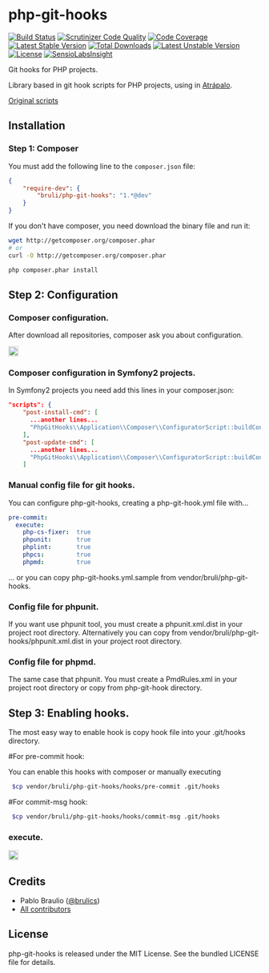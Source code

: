 php-git-hooks
=============
[![Build Status](https://travis-ci.org/bruli/php-git-hooks.svg?branch=master)](https://travis-ci.org/bruli/php-git-hooks)
[![Scrutinizer Code Quality](https://scrutinizer-ci.com/g/bruli/php-git-hooks/badges/quality-score.png?b=master)](https://scrutinizer-ci.com/g/bruli/php-git-hooks/?branch=master)
[![Code Coverage](https://scrutinizer-ci.com/g/bruli/php-git-hooks/badges/coverage.png?b=master)](https://scrutinizer-ci.com/g/bruli/php-git-hooks/?branch=master)
[![Latest Stable Version](https://poser.pugx.org/bruli/php-git-hooks/v/stable.svg)](https://packagist.org/packages/bruli/php-git-hooks) [![Total Downloads](https://poser.pugx.org/bruli/php-git-hooks/downloads.svg)](https://packagist.org/packages/bruli/php-git-hooks) [![Latest Unstable Version](https://poser.pugx.org/bruli/php-git-hooks/v/unstable.svg)](https://packagist.org/packages/bruli/php-git-hooks) [![License](https://poser.pugx.org/bruli/php-git-hooks/license.svg)](https://packagist.org/packages/bruli/php-git-hooks)
[![SensioLabsInsight](https://insight.sensiolabs.com/projects/584eb4ce-7de2-4bb0-9728-5e8be8e4ca3f/mini.png)](https://insight.sensiolabs.com/projects/584eb4ce-7de2-4bb0-9728-5e8be8e4ca3f)

Git hooks for PHP projects.

Library based in git hook scripts for PHP projects, using in [Atrápalo](http://atrapalo.com).

[Original scripts](http://carlosbuenosvinos.com/write-your-git-hooks-in-php-and-keep-them-under-git-control/)

## Installation

### Step 1: Composer

You must add the following line to the `composer.json` file:

``` json
{
    "require-dev": {
        "bruli/php-git-hooks": "1.*@dev"
    }
}
```

If you don't have composer, you need download the  binary file and run it:

``` bash
wget http://getcomposer.org/composer.phar
# or
curl -O http://getcomposer.org/composer.phar

php composer.phar install
```

## Step 2: Configuration
### Composer configuration.
After download all repositories, composer ask you about configuration.

<img style="border:1px solid #ccc; padding:1px" src="https://raw.githubusercontent.com/bruli/php-git-hooks/master/Resources/docs/images/composer-config.png" />

### Composer configuration in Symfony2 projects.

In Symfony2 projects you need add this lines in your composer.json:
``` json
"scripts": {
    "post-install-cmd": [
      ...another lines...
      "PhpGitHooks\\Application\\Composer\\ConfiguratorScript::buildConfig"
    ],
    "post-update-cmd": [
      ...another lines...
      "PhpGitHooks\\Application\\Composer\\ConfiguratorScript::buildConfig"
    ]
```

### Manual config file for git hooks.
You can configure php-git-hooks, creating a php-git-hook.yml file with...

``` yaml
pre-commit:
  execute:
    php-cs-fixer:  true
    phpunit:       true
    phplint:       true
    phpcs:         true
    phpmd:         true
```

... or you can copy php-git-hooks.yml.sample from vendor/bruli/php-git-hooks.

### Config file for phpunit.
If you want use phpunit tool, you must create a phpunit.xml.dist in your project root directory. 
Alternatively you can copy from vendor/bruli/php-git-hooks/phpunit.xml.dist in your project root directory.

### Config file for phpmd.
The same case that phpunit. You must create a PmdRules.xml in your project root directory or copy from php-git-hook directory.

## Step 3: Enabling hooks.

The most easy way to enable hook is copy hook file into your .git/hooks directory.

#For pre-commit hook:

You can enable this hooks with composer or manually executing

``` bash
 $cp vendor/bruli/php-git-hooks/hooks/pre-commit .git/hooks
```

#For commit-msg hook:

``` bash
 $cp vendor/bruli/php-git-hooks/hooks/commit-msg .git/hooks
```

### execute.
<img style="border:1px solid #ccc; padding:1px" src="https://raw.githubusercontent.com/bruli/php-git-hooks/master/Resources/docs/images/pre-commit.png" />

## Credits

* Pablo Braulio ([@brulics](https://twitter.com/brulics))
* [All contributors](https://github.com/bruli/php-git-hooks/graphs/contributors)

## License

php-git-hooks is released under the MIT License. See the bundled LICENSE file for details.

